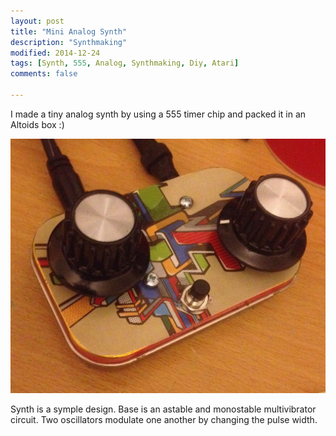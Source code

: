 ```yaml
---
layout: post
title: "Mini Analog Synth"
description: "Synthmaking"
modified: 2014-12-24
tags: [Synth, 555, Analog, Synthmaking, Diy, Atari]
comments: false

---
```


I made a tiny analog synth by using a 555 timer chip and packed it in an Altoids box :)

<img src="/images/atari1.png">

Synth is a symple design. Base is an astable and monostable multivibrator circuit. Two oscillators modulate one another by changing the pulse width. 
